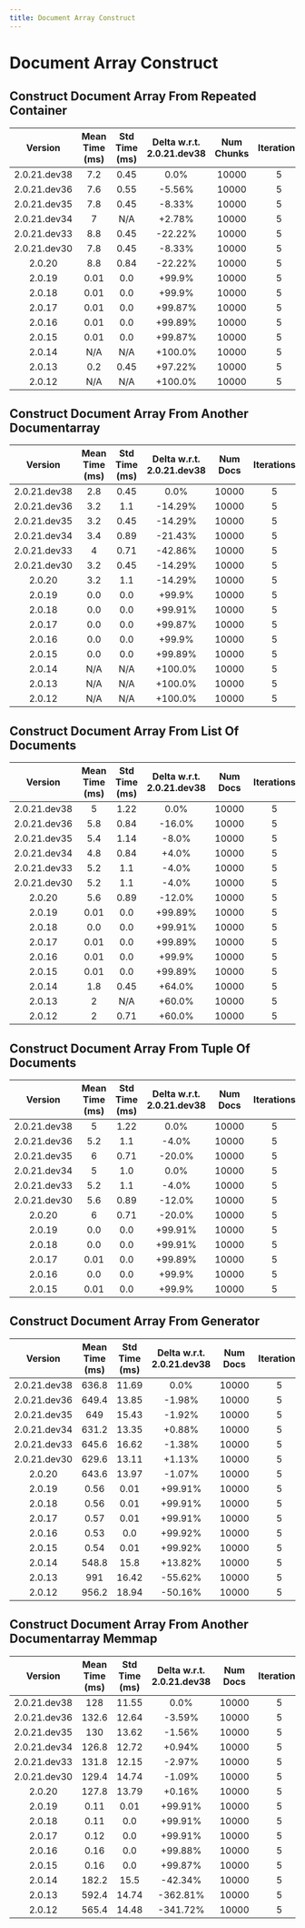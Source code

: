 ```yaml
---
title: Document Array Construct
---
```

# Document Array Construct

## Construct Document Array From Repeated Container

| Version | Mean Time (ms) | Std Time (ms) | Delta w.r.t. 2.0.21.dev38 | Num Chunks | Iterations |
| :---: | :---: | :---: | :---: | :---: | :---: |
| 2.0.21.dev38 | 7.2 | 0.45 | 0.0% | 10000 | 5 |
| 2.0.21.dev36 | 7.6 | 0.55 | -5.56% | 10000 | 5 |
| 2.0.21.dev35 | 7.8 | 0.45 | -8.33% | 10000 | 5 |
| 2.0.21.dev34 | 7 | N/A | +2.78% | 10000 | 5 |
| 2.0.21.dev33 | 8.8 | 0.45 | -22.22% | 10000 | 5 |
| 2.0.21.dev30 | 7.8 | 0.45 | -8.33% | 10000 | 5 |
| 2.0.20 | 8.8 | 0.84 | -22.22% | 10000 | 5 |
| 2.0.19 | 0.01 | 0.0 | +99.9% | 10000 | 5 |
| 2.0.18 | 0.01 | 0.0 | +99.9% | 10000 | 5 |
| 2.0.17 | 0.01 | 0.0 | +99.87% | 10000 | 5 |
| 2.0.16 | 0.01 | 0.0 | +99.89% | 10000 | 5 |
| 2.0.15 | 0.01 | 0.0 | +99.87% | 10000 | 5 |
| 2.0.14 | N/A | N/A | +100.0% | 10000 | 5 |
| 2.0.13 | 0.2 | 0.45 | +97.22% | 10000 | 5 |
| 2.0.12 | N/A | N/A | +100.0% | 10000 | 5 |
## Construct Document Array From Another Documentarray

| Version | Mean Time (ms) | Std Time (ms) | Delta w.r.t. 2.0.21.dev38 | Num Docs | Iterations |
| :---: | :---: | :---: | :---: | :---: | :---: |
| 2.0.21.dev38 | 2.8 | 0.45 | 0.0% | 10000 | 5 |
| 2.0.21.dev36 | 3.2 | 1.1 | -14.29% | 10000 | 5 |
| 2.0.21.dev35 | 3.2 | 0.45 | -14.29% | 10000 | 5 |
| 2.0.21.dev34 | 3.4 | 0.89 | -21.43% | 10000 | 5 |
| 2.0.21.dev33 | 4 | 0.71 | -42.86% | 10000 | 5 |
| 2.0.21.dev30 | 3.2 | 0.45 | -14.29% | 10000 | 5 |
| 2.0.20 | 3.2 | 1.1 | -14.29% | 10000 | 5 |
| 2.0.19 | 0.0 | 0.0 | +99.9% | 10000 | 5 |
| 2.0.18 | 0.0 | 0.0 | +99.91% | 10000 | 5 |
| 2.0.17 | 0.0 | 0.0 | +99.87% | 10000 | 5 |
| 2.0.16 | 0.0 | 0.0 | +99.9% | 10000 | 5 |
| 2.0.15 | 0.0 | 0.0 | +99.89% | 10000 | 5 |
| 2.0.14 | N/A | N/A | +100.0% | 10000 | 5 |
| 2.0.13 | N/A | N/A | +100.0% | 10000 | 5 |
| 2.0.12 | N/A | N/A | +100.0% | 10000 | 5 |
## Construct Document Array From List Of Documents

| Version | Mean Time (ms) | Std Time (ms) | Delta w.r.t. 2.0.21.dev38 | Num Docs | Iterations |
| :---: | :---: | :---: | :---: | :---: | :---: |
| 2.0.21.dev38 | 5 | 1.22 | 0.0% | 10000 | 5 |
| 2.0.21.dev36 | 5.8 | 0.84 | -16.0% | 10000 | 5 |
| 2.0.21.dev35 | 5.4 | 1.14 | -8.0% | 10000 | 5 |
| 2.0.21.dev34 | 4.8 | 0.84 | +4.0% | 10000 | 5 |
| 2.0.21.dev33 | 5.2 | 1.1 | -4.0% | 10000 | 5 |
| 2.0.21.dev30 | 5.2 | 1.1 | -4.0% | 10000 | 5 |
| 2.0.20 | 5.6 | 0.89 | -12.0% | 10000 | 5 |
| 2.0.19 | 0.01 | 0.0 | +99.89% | 10000 | 5 |
| 2.0.18 | 0.0 | 0.0 | +99.91% | 10000 | 5 |
| 2.0.17 | 0.01 | 0.0 | +99.89% | 10000 | 5 |
| 2.0.16 | 0.01 | 0.0 | +99.9% | 10000 | 5 |
| 2.0.15 | 0.01 | 0.0 | +99.89% | 10000 | 5 |
| 2.0.14 | 1.8 | 0.45 | +64.0% | 10000 | 5 |
| 2.0.13 | 2 | N/A | +60.0% | 10000 | 5 |
| 2.0.12 | 2 | 0.71 | +60.0% | 10000 | 5 |
## Construct Document Array From Tuple Of Documents

| Version | Mean Time (ms) | Std Time (ms) | Delta w.r.t. 2.0.21.dev38 | Num Docs | Iterations |
| :---: | :---: | :---: | :---: | :---: | :---: |
| 2.0.21.dev38 | 5 | 1.22 | 0.0% | 10000 | 5 |
| 2.0.21.dev36 | 5.2 | 1.1 | -4.0% | 10000 | 5 |
| 2.0.21.dev35 | 6 | 0.71 | -20.0% | 10000 | 5 |
| 2.0.21.dev34 | 5 | 1.0 | 0.0% | 10000 | 5 |
| 2.0.21.dev33 | 5.2 | 1.1 | -4.0% | 10000 | 5 |
| 2.0.21.dev30 | 5.6 | 0.89 | -12.0% | 10000 | 5 |
| 2.0.20 | 6 | 0.71 | -20.0% | 10000 | 5 |
| 2.0.19 | 0.0 | 0.0 | +99.91% | 10000 | 5 |
| 2.0.18 | 0.0 | 0.0 | +99.91% | 10000 | 5 |
| 2.0.17 | 0.01 | 0.0 | +99.89% | 10000 | 5 |
| 2.0.16 | 0.0 | 0.0 | +99.9% | 10000 | 5 |
| 2.0.15 | 0.01 | 0.0 | +99.9% | 10000 | 5 |
## Construct Document Array From Generator

| Version | Mean Time (ms) | Std Time (ms) | Delta w.r.t. 2.0.21.dev38 | Num Docs | Iterations |
| :---: | :---: | :---: | :---: | :---: | :---: |
| 2.0.21.dev38 | 636.8 | 11.69 | 0.0% | 10000 | 5 |
| 2.0.21.dev36 | 649.4 | 13.85 | -1.98% | 10000 | 5 |
| 2.0.21.dev35 | 649 | 15.43 | -1.92% | 10000 | 5 |
| 2.0.21.dev34 | 631.2 | 13.35 | +0.88% | 10000 | 5 |
| 2.0.21.dev33 | 645.6 | 16.62 | -1.38% | 10000 | 5 |
| 2.0.21.dev30 | 629.6 | 13.11 | +1.13% | 10000 | 5 |
| 2.0.20 | 643.6 | 13.97 | -1.07% | 10000 | 5 |
| 2.0.19 | 0.56 | 0.01 | +99.91% | 10000 | 5 |
| 2.0.18 | 0.56 | 0.01 | +99.91% | 10000 | 5 |
| 2.0.17 | 0.57 | 0.01 | +99.91% | 10000 | 5 |
| 2.0.16 | 0.53 | 0.0 | +99.92% | 10000 | 5 |
| 2.0.15 | 0.54 | 0.01 | +99.92% | 10000 | 5 |
| 2.0.14 | 548.8 | 15.8 | +13.82% | 10000 | 5 |
| 2.0.13 | 991 | 16.42 | -55.62% | 10000 | 5 |
| 2.0.12 | 956.2 | 18.94 | -50.16% | 10000 | 5 |
## Construct Document Array From Another Documentarray Memmap

| Version | Mean Time (ms) | Std Time (ms) | Delta w.r.t. 2.0.21.dev38 | Num Docs | Iterations |
| :---: | :---: | :---: | :---: | :---: | :---: |
| 2.0.21.dev38 | 128 | 11.55 | 0.0% | 10000 | 5 |
| 2.0.21.dev36 | 132.6 | 12.64 | -3.59% | 10000 | 5 |
| 2.0.21.dev35 | 130 | 13.62 | -1.56% | 10000 | 5 |
| 2.0.21.dev34 | 126.8 | 12.72 | +0.94% | 10000 | 5 |
| 2.0.21.dev33 | 131.8 | 12.15 | -2.97% | 10000 | 5 |
| 2.0.21.dev30 | 129.4 | 14.74 | -1.09% | 10000 | 5 |
| 2.0.20 | 127.8 | 13.79 | +0.16% | 10000 | 5 |
| 2.0.19 | 0.11 | 0.01 | +99.91% | 10000 | 5 |
| 2.0.18 | 0.11 | 0.0 | +99.91% | 10000 | 5 |
| 2.0.17 | 0.12 | 0.0 | +99.91% | 10000 | 5 |
| 2.0.16 | 0.16 | 0.0 | +99.88% | 10000 | 5 |
| 2.0.15 | 0.16 | 0.0 | +99.87% | 10000 | 5 |
| 2.0.14 | 182.2 | 15.5 | -42.34% | 10000 | 5 |
| 2.0.13 | 592.4 | 14.74 | -362.81% | 10000 | 5 |
| 2.0.12 | 565.4 | 14.48 | -341.72% | 10000 | 5 |
